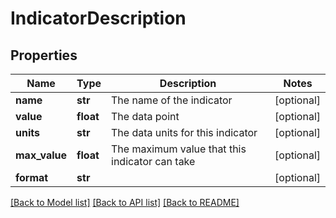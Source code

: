 # IndicatorDescription

## Properties
Name | Type | Description | Notes
------------ | ------------- | ------------- | -------------
**name** | **str** | The name of the indicator | [optional] 
**value** | **float** | The data point | [optional] 
**units** | **str** | The data units for this indicator | [optional] 
**max_value** | **float** | The maximum value that this indicator can take | [optional] 
**format** | **str** |  | [optional] 

[[Back to Model list]](../README.md#documentation-for-models) [[Back to API list]](../README.md#documentation-for-api-endpoints) [[Back to README]](../README.md)



